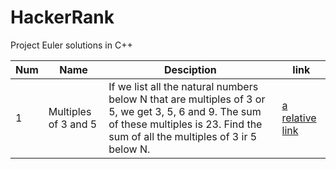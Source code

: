 # HackerRank
Project Euler solutions  in C++

Num | Name | Desciption | link
--- | --- | --- | ---
1 | Multiples of 3 and 5 | If we list all the natural numbers below N that are multiples of 3 or 5, we get 3, 5, 6 and 9. The sum of these multiples is 23.  Find the sum of all the multiples of 3 ir 5 below N. | [a relative link](Project_Euler/PE1_Multi_3_and_5.cpp)



